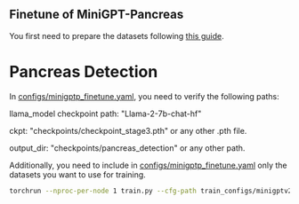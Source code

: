 ## Finetune of MiniGPT-Pancreas

You first need to prepare the datasets following [this guide](datasets/minigptp_datasets.md).

# Pancreas Detection

In [configs/minigptp_finetune.yaml](train_configs/minigptp_finetune.yaml), you need to verify the following paths:

llama_model checkpoint path: "Llama-2-7b-chat-hf"

ckpt: "checkpoints/checkpoint_stage3.pth" or any other .pth file.

output_dir: "checkpoints/pancreas_detection" or any other path.

Additionally, you need to include in [configs/minigptp_finetune.yaml](train_configs/minigptp_finetune.yaml) only the datasets you want to use for training.

```bash
torchrun --nproc-per-node 1 train.py --cfg-path train_configs/minigptv2_finetune.yaml
```

